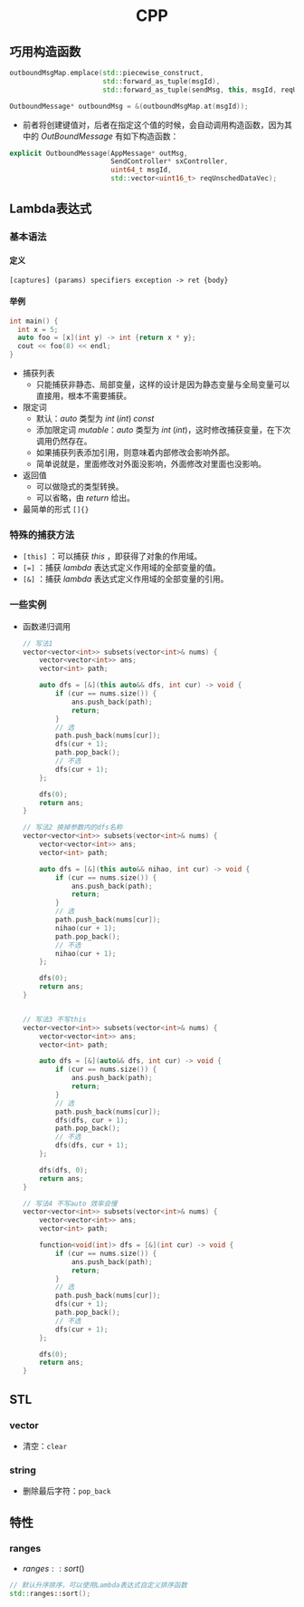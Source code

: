 <center><h1>CPP</h1></center>



## 巧用构造函数

```cpp
outboundMsgMap.emplace(std::piecewise_construct, 
                       std::forward_as_tuple(msgId),
                       std::forward_as_tuple(sendMsg, this, msgId, reqUnschedDataVec));

OutboundMessage* outboundMsg = &(outboundMsgMap.at(msgId));
```

- 前者将创建键值对，后者在指定这个值的时候，会自动调用构造函数，因为其中的 $OutBoundMessage$ 有如下构造函数：

```cpp
explicit OutboundMessage(AppMessage* outMsg,
                         SendController* sxController,
                         uint64_t msgId,
                         std::vector<uint16_t> reqUnschedDataVec);
```





## Lambda表达式

### 基本语法

#### 定义

``` 
[captures] (params) specifiers exception -> ret {body}
```



#### 举例

```cpp
int main() {
  int x = 5;
  auto foo = [x](int y) -> int {return x * y};
  cout << foo(8) << endl;
}
```

- 捕获列表
  - 只能捕获非静态、局部变量，这样的设计是因为静态变量与全局变量可以直接用，根本不需要捕获。
- 限定词
  - 默认：$auto$ 类型为 $int\;(int)\;const$
  - 添加限定词 $mutable$：$auto$ 类型为 $int\;(int)$，这时修改捕获变量，在下次调用仍然存在。
  - 如果捕获列表添加引用，则意味着内部修改会影响外部。
  - 简单说就是，里面修改对外面没影响，外面修改对里面也没影响。
- 返回值
  - 可以做隐式的类型转换。
  - 可以省略，由 $return$ 给出。
- 最简单的形式 `[]{}`



### 特殊的捕获方法

- `[this]` ：可以捕获 $this$ ，即获得了对象的作用域。
- `[=]` ：捕获 $lambda$ 表达式定义作用域的全部变量的值。
- `[&]` ：捕获 $lambda$ 表达式定义作用域的全部变量的引用。



### 一些实例

- 函数递归调用

  ```cpp
  // 写法1
  vector<vector<int>> subsets(vector<int>& nums) {
      vector<vector<int>> ans;
      vector<int> path;
  
      auto dfs = [&](this auto&& dfs, int cur) -> void {
          if (cur == nums.size()) {
              ans.push_back(path);
              return;
          }
          // 选
          path.push_back(nums[cur]);
          dfs(cur + 1); 
          path.pop_back();
          // 不选
          dfs(cur + 1); 
      };
  
      dfs(0);
      return ans;
  }
  
  // 写法2 换掉参数内的dfs名称
  vector<vector<int>> subsets(vector<int>& nums) {
      vector<vector<int>> ans;
      vector<int> path;
  
      auto dfs = [&](this auto&& nihao, int cur) -> void {
          if (cur == nums.size()) {
              ans.push_back(path);
              return;
          }
          // 选
          path.push_back(nums[cur]);
          nihao(cur + 1); 
          path.pop_back();
          // 不选
          nihao(cur + 1); 
      };
  
      dfs(0);
      return ans;
  }
  
  
  // 写法3 不写this
  vector<vector<int>> subsets(vector<int>& nums) {
      vector<vector<int>> ans;
      vector<int> path;
  
      auto dfs = [&](auto&& dfs, int cur) -> void {
          if (cur == nums.size()) {
              ans.push_back(path);
              return;
          }
          // 选
          path.push_back(nums[cur]);
          dfs(dfs, cur + 1); 
          path.pop_back();
          // 不选
          dfs(dfs, cur + 1); 
      };
  
      dfs(dfs, 0);
      return ans;
  }
  
  // 写法4 不写auto 效率会慢
  vector<vector<int>> subsets(vector<int>& nums) {
      vector<vector<int>> ans;
      vector<int> path;
  
      function<void(int)> dfs = [&](int cur) -> void {
          if (cur == nums.size()) {
              ans.push_back(path);
              return;
          }
          // 选
          path.push_back(nums[cur]);
          dfs(cur + 1); 
          path.pop_back();
          // 不选
          dfs(cur + 1); 
      };
  
      dfs(0);
      return ans;
  }
  ```






## STL

### vector

- 清空：`clear`



### string

- 删除最后字符：`pop_back`





## 特性

### ranges

- $ranges::sort()$

```cpp
// 默认升序排序，可以使用Lambda表达式自定义排序函数
std::ranges::sort(); 
```




